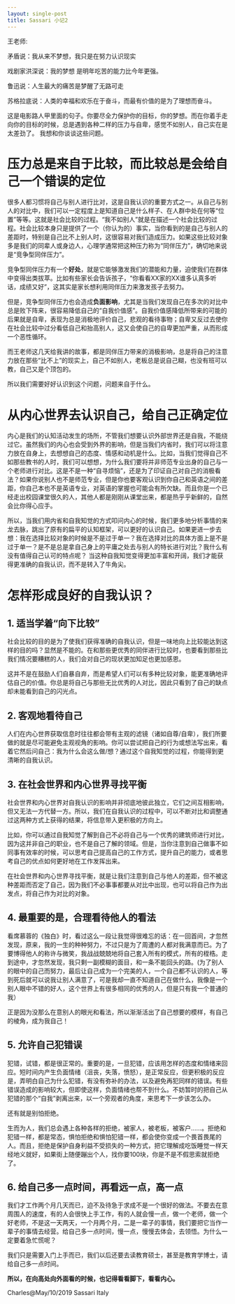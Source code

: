 ```yaml
---
layout: single-post
title: Sassari 小记2
---
```



王老师: 


矛盾说：我从来不梦想，我只是在努力认识现实 

戏剧家洪深说：我的梦想 是明年吃苦的能力比今年更强。 

鲁迅说：人生最大的痛苦是梦醒了无路可走

苏格拉底说：人类的幸福和欢乐在于奋斗，而最有价值的是为了理想而奋斗。

这是电影路人甲里面的句子。你要尽全力保护你的目标，你的梦想。而在你着手走向你的目标的时候，总是遇到各种二样的压力与自卑，感觉不如别人，自己实在是太差劲了。 我想和你谈谈这些问题。

# 压力总是来自于比较，而比较总是会给自己一个错误的定位

很多人都习惯将自己与别人进行比对，这是自我认识的重要方式之一。从自己与别人的对比中，我们可以一定程度上是知道自己是什么样子、在人群中处在何等“位置”等等。这就是社会比较的过程。“我不如别人”就是在描述一个社会比较的过程。社会比较本身只是提供了一个（你认为的）事实，当你看到的是自己与别人的差距时，特别是自己比不上别人时，这很容易对我们造成压力。如果这些比较对象多是我们的同辈人或身边人，心理学通常把这种压力称为“同伴压力”，确切地来说是“竞争型同伴压力”。

竞争型同伴压力有一个**好处**，就是它能够激发我们的潜能和力量，迫使我们在群体中变得出类拔萃。比如有些家长会告诉孩子，“你看看XX家的XX谁多认真多听话，成绩又好”，这其实是家长想利用同伴压力来激发孩子去努力。

但是，竞争型同伴压力也会造成**负面影响**，尤其是当我们发现自己在多次的对比中总是败下阵来，很容易降低自己的“自我价值感”。自我价值感降低所带来的可能的后果就是自卑，表现为总是消极地评价自己，悲观的看待事物；自卑又反过去使你在社会比较中过分看低自己和抬高别人，这又会使自己的自卑更加严重，从而形成一个恶性循环。

而王老师这几天给我讲的故事，都是同伴压力带来的消极影响，总是将自己的注意力放在那些“比不上”的现实上，自己不如别人，老板总是说自己糊，也没有班可以教，自己又是个顶包的。

所以我们需要好好认识到这个问题，问题来自于什么。



# 从内心世界去认识自己，给自己正确定位


内心是我们的认知活动发生的场所，不管我们想要认识外部世界还是自我，不能绕过它。虽然我们的内心也会受到外界的影响，但是当我们内省时，我们可以将注意力放在自身上，去想想自己的态度、情感和动机是什么。比如，当我们觉得自己不如那些教书的人时，我们可以想想，为什么我们要将并非师范专业出身的自己与一个老师进行对比。这是不是一种“自寻烦恼”，还是为了印证自己对自己的消极看法？如果你说别人也不是师范专业，但是你也要客观认识到你自己和英语之间的差距，你自己本也不是英语专业，对英语的掌握也可能会有所欠缺。而且你是一个已经走出校园课堂很久的人，其他人都是刚刚从课堂出来，都是热乎乎新鲜的，自然会比你得心应手。

所以，当我们用内省和自我知觉的方式叩问内心的时候，我们更多地分析事情的来龙去脉，跳出了原有的扁平的认知框架，可以更好的认识自己。如果更进一步去想：我在选择比较对象的时候是不是过于单一？我在选择对比的具体方面上是不是过于单一？是不是总是拿自己身上的平庸之处去与别人的特长进行对比？我什么有没有值得自己认可的特点呢？ 当这种自我知觉变得更加丰富和开阔，我们才能获得更准确的自我认识，而不是转入了牛角尖。



# 怎样形成良好的自我认识？


## 1. 适当学着“向下比较”

社会比较的目的是为了使我们获得准确的自我认识，但是一味地向上比较能达到这样的目的吗？显然是不能的。在和那些更优秀的同伴进行比较时，也要看到那些比我们情况要糟糕的人，我们会对自己的现状更加知足也更加感恩。

这并不是在鼓励人们自暴自弃，而是希望人们可以有多种比较对象，能更准确地评估自己的价值。你总是将自己与那些无比优秀的人对比，因此只看到了自己的缺点却未能看到自己的闪光点。


## 2. 客观地看待自己

人们在内心世界获取信息时往往都会带有主观的滤镜（诸如自尊/自卑），我们所要做的就是尽可能避免主观视角的影响。你可以尝试把自己的行为或想法写出来，看着它然后问自己：我为什么会这么做/想？通过这个自我知觉的过程，你能得到更清晰的自我认识。


## 3. 在社会世界和内心世界寻找平衡

社会世界和内心世界对自我认识的影响并非彻底地彼此独立，它们之间互相影响，但又无法一方代替一方。所以，我们在自我认识的过程中，可以不断对比和调整通过这两种方式上获得的结果，将信息带入更积极的方向上。

比如，你可以通过自我知觉了解到自己不必将自己与一个优秀的建筑师进行对比，因为这并非自己的职业，也不是自己了解的领域。但是，当你注意到自己做事不如同事有效率的时候，可以思考自己提高自己的工作方式，提升自己的能力，或者思考自己的优点如何更好地在工作发挥出来。

在社会世界和内心世界寻找平衡，就是让我们注意到自己与他人的差距，但不被这种差距而否定了自己，因为我们不必事事都要从对比中出现，也可以将自己作为出发点，将自己作为对比的对象。

## 4. 最重要的是，合理看待他人的看法

看席慕蓉的《独白》时，看过这么一段让我觉得很难忘的话：在一回首间，才忽然发现，原来，我的一生的种种努力，不过只是为了周遭的人都对我满意而已。为了要博得他人的称许与微笑，我战战兢兢地将自己套入所有的模式，所有的桎梏。走到途中，才忽然发现，我只剩一副模糊的面目，和一条不能回头的路。(为了别人的眼中的自己而努力，最后让自己成为一个完美的人，一个自己都不认识的人，等到死后就可以说我让别人满意了，可是我却一直不知道自己在做什么，我像是一个别人眼中不错的好人，这个世界上有很多相同的优秀的人，但是只有我一个普通的我）

正是因为没那么在意别人的眼光和看法，所以渐渐活出了自己想要的模样，有自己的棱角，成为我自己！

## 5. 允许自己犯错误

犯错，试错，都是很正常的。重要的是，一旦犯错，应该用怎样的态度和情绪来回应。短时间内产生负面情绪（沮丧，失落，愤怒），是正常反应，但更积极的反应是，弄明白自己为什么犯错，有没有弥补的办法，以及避免再犯同样的错误。有些错误造成的影响较大，但即使这样，负面情绪也帮不到什么。不妨暂时的把自己从犯错的那个“自我”剥离出来，以一个旁观者的角度，来思考下一步该怎么办。 

还有就是别怕拒绝。

生而为人，我们总会遇上各种各样的拒绝，被家人，被老板，被客户……。拒绝和犯错一样，都是常态，惧怕拒绝和惧怕犯错一样，都会使你变成一个畏首畏尾的人。而且，拒绝是保护自身利益不受损失的一种方式，把它理解成吃饭睡觉一样天经地义就好，如果街上随便蹦出个人，找你要100块，你是不是不假思索就拒绝了。

## 6. 给自己多一点时间，再看远一点，高一点

我们才工作两个月几天而已，迫不及待急于求成不是一个很好的做法。不要去在意周围人的速度，有的人会很快上手工作，有的人就会慢一点，做一个老师，做一个好老师，不是这一天两天，一个月两个月，二是一辈子的事情，我们要把它当作一辈子的事情去经营。给自己多一点时间，慢一点，慢慢去体会，去领悟。为什么一定要着急忙慌呢？

我们只是需要入门上手而已，我们以后还要去读教育硕士，甚至是教育学博士，请给自己多一点时间。


**所以，在向高处向外面看的时候，也记得看看脚下，看看内心。**


Charles@May/10/2019 Sassari Italy


